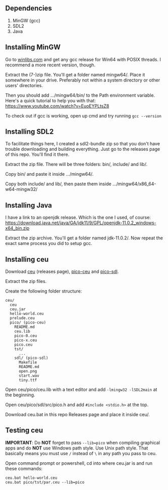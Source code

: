 ## Dependencies

1. MinGW (gcc)
2. SDL2
3. Java

## Installing MinGW

Go to [winlibs.com](https://winlibs.com/) and get any gcc release for Win64 with POSIX threads. I recommend a more recent version, though.

Extract the (7-)zip file. You'll get a folder named mingw64/. Place it somewhere in your drive. Preferably not within a system directory or other users' directories.

Then you should add .../mingw64/bin/ to the Path environment variable. Here's a quick tutorial to help you with that: https://www.youtube.com/watch?v=EuoEYPLtsZ8

To check out if gcc is working, open up cmd and try running ```gcc --version```

## Installing SDL2

To facilitate things here, I created a sdl2-bundle zip so that you don't have trouble downloading and building everything. Just go to the releases page of this repo. You'll find it there.

Extract the zip file. There will be three folders: bin/, include/ and lib/.

Copy bin/ and paste it inside .../mingw64/.

Copy both include/ and lib/, then paste them inside .../mingw64/x86_64-w64-mingw32/

## Installing Java

I have a link to an openjdk release. Which is the one I used, of course: https://download.java.net/java/GA/jdk11/9/GPL/openjdk-11.0.2_windows-x64_bin.zip

Extract the zip archive. You'll get a folder named jdk-11.0.2/. Now repeat the exact same process you did to setup gcc.

## Installing ceu

Download [ceu](https://github.com/fsantanna/dceu) (releases page), [pico-ceu](https://github.com/fsantanna/pico-ceu) and [pico-sdl](https://github.com/fsantanna/pico-sdl).

Extract the zip files.

Create the following folder structure:
```
ceu/
  ceu
  ceu.jar
  hello-world.ceu
  prelude.ceu
  pico/ (pico-ceu)
    README.md
    ceu.lib
    pico-0.ceu
    pico-x.ceu
    pico.ceu
    tst/
      ...
    sdl/ (pico-sdl)
      Makefile
      README.md
      open.png
      start.wav
      tiny.ttf
```

Open ceu/pico/ceu.lib with a text editor and add ```-lmingw32 -lSDL2main``` at the beginning.

Open ceu/pico/sdl/src/pico.h and add ```#include <stdio.h>``` at the top.

Download ceu.bat in this repo Releases page and place it inside ceu/.

## Testing ceu

__IMPORTANT__: Do __NOT__ forget to pass ```--lib=pico``` when compiling graphical apps and do __NOT__ use Windows path style. Use Unix path style. That basically means you must use ```/``` instead of ```\``` in any path you pass to ceu.

Open command prompt or powershell, cd into where ceu.jar is and run these commands:
```
ceu.bat hello-world.ceu
ceu.bat pico/tst/par.ceu --lib=pico
```
